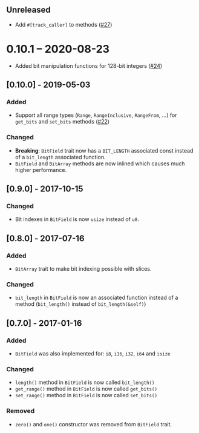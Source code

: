 ## Unreleased

- Add `#[track_caller]` to methods ([#27](https://github.com/phil-opp/rust-bit-field/pull/27))

# 0.10.1 – 2020-08-23

- Added bit manipulation functions for 128-bit integers ([#24](https://github.com/phil-opp/rust-bit-field/pull/24))

## [0.10.0] - 2019-05-03
### Added
 - Support all range types (`Range`, `RangeInclusive`, `RangeFrom`, …) for `get_bits` and `set_bits` methods ([#22](https://github.com/phil-opp/rust-bit-field/pull/22))

### Changed
 - **Breaking**: `BitField` trait now has a `BIT_LENGTH` associated const instead of a `bit_length` associated function.
 - `BitField` and `BitArray` methods are now inlined which causes much higher performance.

## [0.9.0] - 2017-10-15
### Changed
 - Bit indexes in `BitField` is now `usize` instead of `u8`.

## [0.8.0] - 2017-07-16
### Added
 - `BitArray` trait to make bit indexing possible with slices.
### Changed
 - `bit_length` in `BitField` is now an associated function instead of a method (`bit_length()` instead of `bit_length(&self)`)

## [0.7.0] - 2017-01-16
### Added
 - `BitField` was also implemented for: `i8`, `i16`, `i32`, `i64` and `isize`
### Changed
 - `length()` method in `BitField` is now called `bit_length()`
 - `get_range()` method in `BitField` is now called `get_bits()`
 - `set_range()` method in `BitField` is now called `set_bits()`
### Removed
 - `zero()` and `one()` constructor was removed from `BitField` trait.
